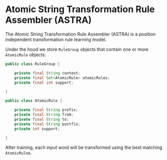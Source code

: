 # Atomic String Transformation Rule Assembler (ASTRA)

The Atomic String Transformation Rule Assembler (ASTRA) is a position independent transformation rule learning model.

Under the hood we store `RuleGroup` objects that contain one or more `AtomicRule` objects:

```java
public class RuleGroup {

    private final String context;
    private final Set<AtomicRule> atomicRules;
    private final int support;

}
```

```java
public class AtomicRule {

    private final String prefix;
    private final String from;
    private final String to;
    private final String postfix;
    private int support;

}
```

After training, each input word will be transformed using the best matching `AtomicRule`s.
